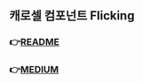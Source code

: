 ## 캐로셀 컴포넌트 Flicking 
###  👉[README](https://github.com/naver/egjs-flicking)
###  👉[MEDIUM]([https://github.com/naver/egjs-flicking](https://medium.com/naver-fe-platform/%EC%8B%9C%EC%84%A0%EC%9D%84-%EC%82%AC%EB%A1%9C%EC%9E%A1%EB%8A%94-%EC%BA%90%EB%A1%9C%EC%85%80-%EC%BB%B4%ED%8F%AC%EB%84%8C%ED%8A%B8-flicking-%EC%9D%84-%EC%86%8C%EA%B0%9C%ED%95%A9%EB%8B%88%EB%8B%A4-7ef02e2f7b9c))
